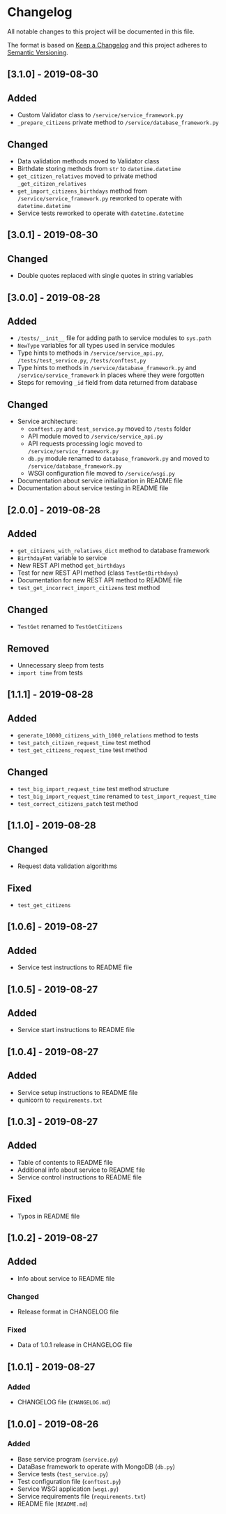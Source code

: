 # Changelog
All notable changes to this project will be documented in this file.

The format is based on [Keep a Changelog](http://keepachangelog.com/)
and this project adheres to [Semantic Versioning](http://semver.org/).

## [3.1.0] - 2019-08-30
## Added
- Custom Validator class to `/service/service_framework.py`
- `_prepare_citizens` private method to `/service/database_framework.py`

## Changed
- Data validation methods moved to Validator class
- Birthdate storing methods from `str` to `datetime.datetime`
- `get_citizen_relatives` moved to private method `_get_citizen_relatives`
- `get_import_citizens_birthdays` method from `/service/service_framework.py` reworked to operate with `datetime.datetime`
- Service tests reworked to operate with `datetime.datetime`

## [3.0.1] - 2019-08-30
## Changed
- Double quotes replaced with single quotes in string variables

## [3.0.0] - 2019-08-28
## Added
- `/tests/__init__` file for adding path to service modules to `sys.path`
- `NewType` variables for all types used in service modules
- Type hints to methods in `/service/service_api.py`, `/tests/test_service.py`, `/tests/conftest,py`
- Type hints to methods in `/service/database_framework.py` and `/service/service_framework` 
in places where they were forgotten
- Steps for removing `_id` field from data returned from database

## Changed
- Service architecture:
  - `conftest.py` and `test_service.py` moved to `/tests` folder
  - API module moved to `/service/service_api.py`
  - API requests processing logic moved to `/service/service_framework.py`
  - `db.py` module renamed to `database_framework.py` and moved to `/service/database_framework.py`
  - WSGI configuration file moved to `/service/wsgi.py`
- Documentation about service initialization in README file
- Documentation about service testing in README file

## [2.0.0] - 2019-08-28
## Added
- `get_citizens_with_relatives_dict` method to database framework
- `BirthdayFmt` variable to service
- New REST API method `get_birthdays`
- Test for new REST API method (class `TestGetBirthdays`)
- Documentation for new REST API method to README file
- `test_get_incorrect_import_citizens` test method

## Changed
- `TestGet` renamed to `TestGetCitizens`

## Removed
- Unnecessary sleep from tests
- `import time` from tests

## [1.1.1] - 2019-08-28
## Added
- `generate_10000_citizens_with_1000_relations` method to tests
- `test_patch_citizen_request_time` test method
- `test_get_citizens_request_time` test method

## Changed
- `test_big_import_request_time` test method structure
- `test_big_import_request_time` renamed to `test_import_request_time`
- `test_correct_citizens_patch` test method

## [1.1.0] - 2019-08-28
## Changed
- Request data validation algorithms

## Fixed
- `test_get_citizens`

## [1.0.6] - 2019-08-27
## Added
- Service test instructions to README file

## [1.0.5] - 2019-08-27
## Added
- Service start instructions to README file

## [1.0.4] - 2019-08-27
## Added
- Service setup instructions to README file
- qunicorn to `requirements.txt`

## [1.0.3] - 2019-08-27
## Added
- Table of contents to README file
- Additional info about service to README file
- Service control instructions to README file

## Fixed
- Typos in README file

## [1.0.2] - 2019-08-27
## Added
- Info about service to README file

### Changed
- Release format in CHANGELOG file

### Fixed
- Data of 1.0.1 release in CHANGELOG file

## [1.0.1] - 2019-08-27
### Added
- CHANGELOG file (`CHANGELOG.md`)

## [1.0.0] - 2019-08-26
### Added
- Base service program (`service.py`)
- DataBase framework to operate with MongoDB (`db.py`)
- Service tests (`test_service.py`)
- Test configuration file (`conftest.py`)
- Service WSGI application (`wsgi.py`)
- Service requirements file (`requirements.txt`)
- README file (`README.md`)
